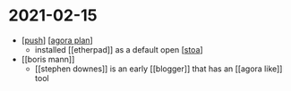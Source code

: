 # 2021-02-15

- [[push]] [[agora plan]]
  - installed [[etherpad]] as a default open [[stoa]]
- [[boris mann]]
  - [[stephen downes]] is an early [[blogger]] that has an [[agora like]] tool

[//begin]: # "Autogenerated link references for markdown compatibility"
[push]: ../push "Push"
[agora plan]: ../agora-plan "Agora Plan"
[stoa]: ../stoa "Stoa"
[//end]: # "Autogenerated link references"
